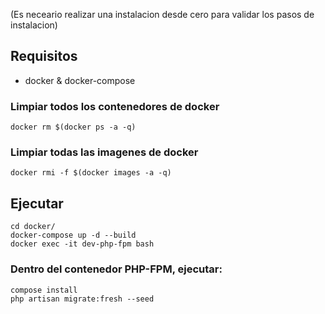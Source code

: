 (Es neceario realizar una instalacion desde cero para validar los pasos de instalacion)

## Requisitos

* docker & docker-compose

### Limpiar todos los contenedores de docker
```
docker rm $(docker ps -a -q)
```

### Limpiar todas las imagenes de docker
```
docker rmi -f $(docker images -a -q)
```

## Ejecutar 
```
cd docker/
docker-compose up -d --build
docker exec -it dev-php-fpm bash
```

### Dentro del contenedor PHP-FPM, ejecutar: 
```
compose install
php artisan migrate:fresh --seed
```
